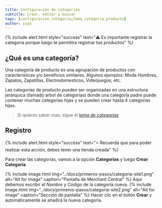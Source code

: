 ```yaml
---
title: Configuración de categorías
subtitle: Crear, editar y buscar
tags: [configuracion_categoria,tema_categoria_producto]
author: ivan
---
```

{% include alert.html style="success" text="⚠️ Es importante registrar la categoria porque luego te permitira registrar tus productos" %}

## ¿Qué es una categoría?
Una categoría de producto es una agrupación de productos con caracteristicas y/o beneficios similares. Algunos ejemplos: Moda Hombres, Zapatos, Zapatillas, Electrodomesticos, Videojuegos, etc.

Las categorías de producto pueden ser organizadas en una estructura jerarquica (llamado arbol de categorías) donde una categoría padre puede contener muchas categorias hijas y se pueden crear hasta 4 categorias hijas.

> Si quieres saber mas, sigue el *[tema de categorías](https://jztechpe.github.io/docshelp/docs/temas/catalogo/categoria/)*

## Registro 

{% include alert.html style="success" text="⭐ Recuerda que para poder realizar esta acción, debes tener una tienda creada" %}

Para crear las categorías, vamos a la opción **Categorías** y luego **Crear Categoría**

{% include image.html img="../docs/primeros-pasos/categoria-site1.png" alt="Alt for image" caption="Pantalla de Merchant Central" %}
Aqui debemos escribir el *Nombre* y *Código* de la categoría nueva.
{% include image.html img="../docs/primeros-pasos/categoria-site2.png" alt="Alt for image" caption="Sección de pantalla" %}
Hacer clic en el botón **Crear** y automáticamente se añadirá la nueva categoría.
